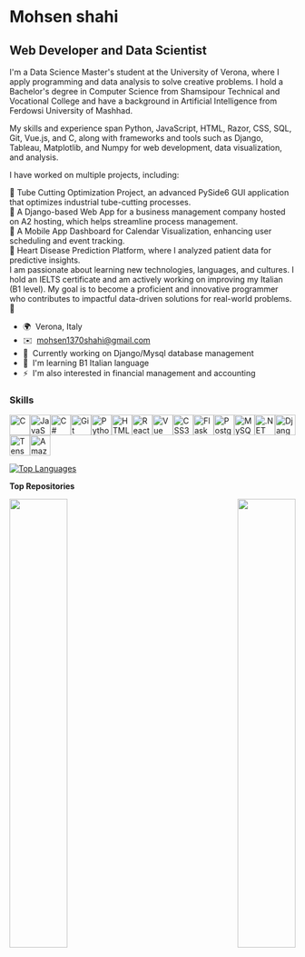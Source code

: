 Mohsen shahi
============================

Web Developer and Data Scientist
--------------------------------

I'm a Data Science Master's student at the University of Verona, where I apply programming and data analysis to solve creative problems. I hold a Bachelor's degree in Computer Science from Shamsipour Technical and Vocational College and have a background in Artificial Intelligence from Ferdowsi University of Mashhad.

My skills and experience span Python, JavaScript, HTML, Razor, CSS, SQL, Git, Vue.js, and C, along with frameworks and tools such as Django, Tableau, Matplotlib, and Numpy for web development, data visualization, and analysis.

I have worked on multiple projects, including:

🔧 Tube Cutting Optimization Project, an advanced PySide6 GUI application that optimizes industrial tube-cutting processes.<br>
🏡 A Django-based Web App for a business management company hosted on A2 hosting, which helps streamline process management.<br>
📅 A Mobile App Dashboard for Calendar Visualization, enhancing user scheduling and event tracking.<br>
🏥 Heart Disease Prediction Platform, where I analyzed patient data for predictive insights.<br>
I am passionate about learning new technologies, languages, and cultures. I hold an IELTS certificate and am actively working on improving my Italian (B1 level). My goal is to become a proficient and innovative programmer who contributes to impactful data-driven solutions for real-world problems. 🚀

* 🌍  Verona, Italy
* ✉️  [mohsen1370shahi@gmail.com](mailto:mohsen1370shahi@gmail.com)
* 🚀  Currently working on Django/Mysql database management 
* 🧠  I'm learning B1 Italian language
* ⚡  I'm also interested in financial management and accounting

### Skills


<p align="left">
<a href="https://docs.microsoft.com/en-us/cpp/?view=msvc-170" target="_blank" rel="noreferrer"><img src="https://raw.githubusercontent.com/danielcranney/readme-generator/main/public/icons/skills/c-colored.svg" width="36" height="36" alt="C" /></a><a href="https://developer.mozilla.org/en-US/docs/Web/JavaScript" target="_blank" rel="noreferrer"><img src="https://raw.githubusercontent.com/danielcranney/readme-generator/main/public/icons/skills/javascript-colored.svg" width="36" height="36" alt="JavaScript" /></a><a href="https://docs.microsoft.com/en-us/dotnet/csharp/" target="_blank" rel="noreferrer"><img src="https://raw.githubusercontent.com/danielcranney/readme-generator/main/public/icons/skills/csharp-colored.svg" width="36" height="36" alt="C#" /></a><a href="https://git-scm.com/" target="_blank" rel="noreferrer"><img src="https://raw.githubusercontent.com/danielcranney/readme-generator/main/public/icons/skills/git-colored.svg" width="36" height="36" alt="Git" /></a><a href="https://www.python.org/" target="_blank" rel="noreferrer"><img src="https://raw.githubusercontent.com/danielcranney/readme-generator/main/public/icons/skills/python-colored.svg" width="36" height="36" alt="Python" /></a><a href="https://developer.mozilla.org/en-US/docs/Glossary/HTML5" target="_blank" rel="noreferrer"><img src="https://raw.githubusercontent.com/danielcranney/readme-generator/main/public/icons/skills/html5-colored.svg" width="36" height="36" alt="HTML5" /></a><a href="https://reactjs.org/" target="_blank" rel="noreferrer"><img src="https://raw.githubusercontent.com/danielcranney/readme-generator/main/public/icons/skills/react-colored.svg" width="36" height="36" alt="React" /></a><a href="https://vuejs.org/" target="_blank" rel="noreferrer"><img src="https://raw.githubusercontent.com/danielcranney/readme-generator/main/public/icons/skills/vuejs-colored.svg" width="36" height="36" alt="Vue" /></a><a href="https://www.w3.org/TR/CSS/#css" target="_blank" rel="noreferrer"><img src="https://raw.githubusercontent.com/danielcranney/readme-generator/main/public/icons/skills/css3-colored.svg" width="36" height="36" alt="CSS3" /></a><a href="https://flask.palletsprojects.com/en/2.0.x/" target="_blank" rel="noreferrer"><img src="https://raw.githubusercontent.com/danielcranney/readme-generator/main/public/icons/skills/flask-colored.svg" width="36" height="36" alt="Flask" /></a><a href="https://www.postgresql.org/" target="_blank" rel="noreferrer"><img src="https://raw.githubusercontent.com/danielcranney/readme-generator/main/public/icons/skills/postgresql-colored.svg" width="36" height="36" alt="PostgreSQL" /></a><a href="https://www.mysql.com/" target="_blank" rel="noreferrer"><img src="https://raw.githubusercontent.com/danielcranney/readme-generator/main/public/icons/skills/mysql-colored.svg" width="36" height="36" alt="MySQL" /></a><a href="https://dotnet.microsoft.com/en-us/" target="_blank" rel="noreferrer"><img src="https://raw.githubusercontent.com/danielcranney/readme-generator/main/public/icons/skills/dot-net-colored.svg" width="36" height="36" alt=".NET" /></a><a href="https://www.djangoproject.com/" target="_blank" rel="noreferrer"><img src="https://raw.githubusercontent.com/danielcranney/readme-generator/main/public/icons/skills/django-colored.svg" width="36" height="36" alt="Django" /></a><a href="https://www.tensorflow.org/" target="_blank" rel="noreferrer"><img src="https://raw.githubusercontent.com/danielcranney/readme-generator/main/public/icons/skills/tensorflow-colored.svg" width="36" height="36" alt="TensorFlow" /></a><a href="https://aws.amazon.com" target="_blank" rel="noreferrer"><img src="https://raw.githubusercontent.com/danielcranney/readme-generator/main/public/icons/skills/aws-colored.svg" width="36" height="36" alt="Amazon Web Services" /></a>
</p>


<a href="https://github.com/mohsenshahii" align="left"><img src="https://github-readme-stats.vercel.app/api/top-langs/?username=mohsenshahii&langs_count=10&title_color=a855f7&text_color=1c1917&icon_color=0891b2&bg_color=ffffff&hide_border=true&locale=en&custom_title=Top%20%Languages" alt="Top Languages" /></a>

<b>Top Repositories</b>

<div width="100%" align="center"><a href="https://github.com/mohsenshahii/IMDB_list" align="left"><img align="left" width="45%" src="https://github-readme-stats.vercel.app/api/pin/?username=mohsenshahii&repo=IMDB_list&title_color=a855f7&text_color=1c1917&icon_color=0891b2&bg_color=ffffff&hide_border=true&locale=en" /></a><a href="https://github.com/mohsenshahii/Heart_ML_Prediction" align="right"><img align="right" width="45%" src="https://github-readme-stats.vercel.app/api/pin/?username=mohsenshahii&repo=Heart_ML_Prediction&title_color=a855f7&text_color=1c1917&icon_color=0891b2&bg_color=ffffff&hide_border=true&locale=en" /></a></div><br /><br /><br /><br /><br /><br /><br />
